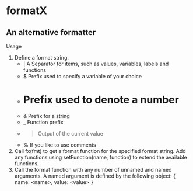 # formatX
## An alternative formatter

  Usage
  1. Define a format string.
     * | A Separator for items, such as values, variables, labels and functions
     * $ Prefix used to specify a variable of your choice
     * # Prefix used to denote a number
     * & Prefix for a string
     * _ Function prefix
     * > Output of the current value
     * % If you like to use comments
  2. Call fx(fmt) to get a format function for the specified format string.
     Add any functions using setFunction(name, function) to extend the available functions.
  3. Call the format function with any number of unnamed and named arguments.
     A named argument is defined by the following object: { name: &lt;name&gt;, value: &lt;value&gt; }
